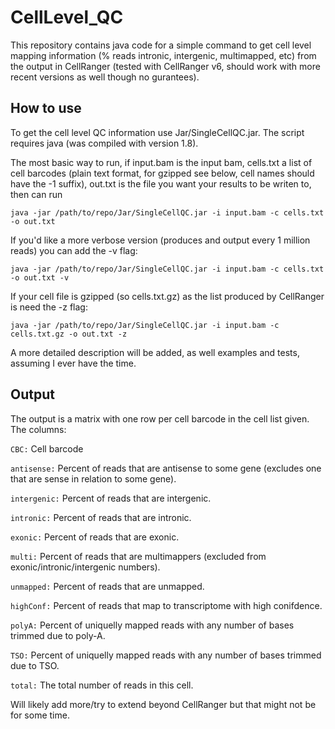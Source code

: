 # CellLevel_QC

This repository contains java code for a simple command to get cell level mapping information (% reads intronic, intergenic, multimapped, etc) from the output in CellRanger (tested with CellRanger v6, should work with more recent versions as well though no gurantees).

## How to use

To get the cell level QC information use Jar/SingleCellQC.jar. The script requires java (was compiled with version 1.8). 

The most basic way to run, if input.bam is the input bam, cells.txt a list of cell barcodes (plain text format, for gzipped see below, cell names should have the -1 suffix), out.txt is the file you want your results to be writen to, then can run

```
java -jar /path/to/repo/Jar/SingleCellQC.jar -i input.bam -c cells.txt -o out.txt
```

If you'd like a more verbose version (produces and output every 1 million reads) you can add the -v flag:

```
java -jar /path/to/repo/Jar/SingleCellQC.jar -i input.bam -c cells.txt -o out.txt -v
```

If your cell file is gzipped (so cells.txt.gz) as the list produced by CellRanger is need the -z flag:

```
java -jar /path/to/repo/Jar/SingleCellQC.jar -i input.bam -c cells.txt.gz -o out.txt -z
```

A more detailed description will be added, as well examples and tests, assuming I ever have the time.

## Output

The output is a matrix with one row per cell barcode in the cell list given. The columns:

`CBC:` Cell barcode

`antisense:` Percent of reads that are antisense to some gene (excludes one that are sense in relation to some gene).

`intergenic:` Percent of reads that are intergenic.

`intronic:` Percent of reads that are intronic.

`exonic:` Percent of reads that are exonic.

`multi:` Percent of reads that are multimappers (excluded from exonic/intronic/intergenic numbers).

`unmapped:` Percent of reads that are unmapped.

`highConf:` Percent of reads that map to transcriptome with high conifdence.

`polyA:` Percent of uniquelly mapped reads with any number of bases trimmed due to poly-A.

`TSO:` Percent of uniquelly mapped reads with any number of bases trimmed due to TSO.

`total:` The total number of reads in this cell.

Will likely add more/try to extend beyond CellRanger but that might not be for some time.
